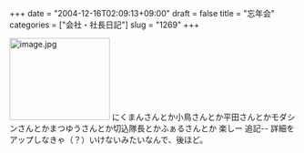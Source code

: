 +++
date = "2004-12-16T02:09:13+09:00"
draft = false
title = "忘年会"
categories = ["会社・社長日記"]
slug = "1269"
+++

<img src="http://ieiriblog.jugem.cc/?image=4082" class="pict" width="176" height="144" alt="image.jpg" />
にくまんさんとか小鳥さんとか平田さんとかモダシンさんとかまつゆうさんとか切込隊長とかふぁるさんとか    楽しー
追記--
詳細をアップしなきゃ（？）いけないみたいなんで、後ほど。

